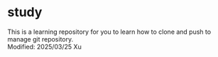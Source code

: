 # study

This is a learning repository for you to learn how to clone and push to manage git repository.<br>
Modified: 2025/03/25 Xu
